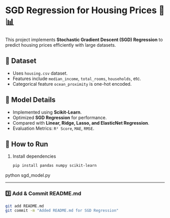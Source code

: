 # SGD Regression for Housing Prices 🏡📊  

This project implements **Stochastic Gradient Descent (SGD) Regression** to predict housing prices efficiently with large datasets.  

## 📂 Dataset  
- Uses `housing.csv` dataset.  
- Features include `median_income`, `total_rooms`, `households`, etc.  
- Categorical feature `ocean_proximity` is one-hot encoded.  

## 🔧 Model Details  
- Implemented using **Scikit-Learn**.  
- Optimized **SGD Regression** for performance.  
- Compared with **Linear, Ridge, Lasso, and ElasticNet Regression**.  
- Evaluation Metrics: `R² Score`, `MAE`, `RMSE`.  

## 🚀 How to Run  
1. Install dependencies  
   ```bash
   pip install pandas numpy scikit-learn
python sgd_model.py

---

### **3️⃣ Add & Commit README.md**  
```bash
git add README.md
git commit -m "Added README.md for SGD Regression"
